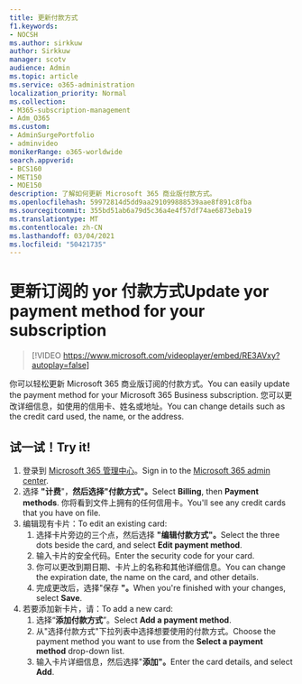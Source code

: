 ```yaml
---
title: 更新付款方式
f1.keywords:
- NOCSH
ms.author: sirkkuw
author: Sirkkuw
manager: scotv
audience: Admin
ms.topic: article
ms.service: o365-administration
localization_priority: Normal
ms.collection:
- M365-subscription-management
- Adm_O365
ms.custom:
- AdminSurgePortfolio
- adminvideo
monikerRange: o365-worldwide
search.appverid:
- BCS160
- MET150
- MOE150
description: 了解如何更新 Microsoft 365 商业版付款方式。
ms.openlocfilehash: 59972814d5dd9aa291099888539aae8f891c8fba
ms.sourcegitcommit: 355bd51ab6a79d5c36a4e4f57df74ae6873eba19
ms.translationtype: MT
ms.contentlocale: zh-CN
ms.lasthandoff: 03/04/2021
ms.locfileid: "50421735"
---
```

# <a name="update-yor-payment-method-for-your-subscription"></a><span data-ttu-id="dbe3c-103">更新订阅的 yor 付款方式</span><span class="sxs-lookup"><span data-stu-id="dbe3c-103">Update yor payment method for your subscription</span></span>

> [!VIDEO https://www.microsoft.com/videoplayer/embed/RE3AVxy?autoplay=false]

<span data-ttu-id="dbe3c-104">你可以轻松更新 Microsoft 365 商业版订阅的付款方式。</span><span class="sxs-lookup"><span data-stu-id="dbe3c-104">You can easily update the payment method for your Microsoft 365 Business subscription.</span></span> <span data-ttu-id="dbe3c-105">您可以更改详细信息，如使用的信用卡、姓名或地址。</span><span class="sxs-lookup"><span data-stu-id="dbe3c-105">You can change details such as the credit card used, the name, or the address.</span></span>

## <a name="try-it"></a><span data-ttu-id="dbe3c-106">试一试！</span><span class="sxs-lookup"><span data-stu-id="dbe3c-106">Try it!</span></span>

1. <span data-ttu-id="dbe3c-107">登录到 [Microsoft 365 管理中心](https://admin.microsoft.com)。</span><span class="sxs-lookup"><span data-stu-id="dbe3c-107">Sign in to the [Microsoft 365 admin center](https://admin.microsoft.com).</span></span>
1. <span data-ttu-id="dbe3c-108">选择 **"计费**"，**然后选择"付款方式"。**</span><span class="sxs-lookup"><span data-stu-id="dbe3c-108">Select **Billing**, then **Payment methods**.</span></span> <span data-ttu-id="dbe3c-109">你将看到文件上拥有的任何信用卡。</span><span class="sxs-lookup"><span data-stu-id="dbe3c-109">You'll see any credit cards that you have on file.</span></span>
1. <span data-ttu-id="dbe3c-110">编辑现有卡片：</span><span class="sxs-lookup"><span data-stu-id="dbe3c-110">To edit an existing card:</span></span>
    1. <span data-ttu-id="dbe3c-111">选择卡片旁边的三个点，然后选择 **"编辑付款方式"。**</span><span class="sxs-lookup"><span data-stu-id="dbe3c-111">Select the three dots beside the card, and select **Edit payment method**.</span></span>
    1. <span data-ttu-id="dbe3c-112">输入卡片的安全代码。</span><span class="sxs-lookup"><span data-stu-id="dbe3c-112">Enter the security code for your card.</span></span>
    1. <span data-ttu-id="dbe3c-113">你可以更改到期日期、卡片上的名称和其他详细信息。</span><span class="sxs-lookup"><span data-stu-id="dbe3c-113">You can change the expiration date, the name on the card, and other details.</span></span>
    1. <span data-ttu-id="dbe3c-114">完成更改后，选择"保存 **"。**</span><span class="sxs-lookup"><span data-stu-id="dbe3c-114">When you're finished with your changes, select **Save**.</span></span>
1. <span data-ttu-id="dbe3c-115">若要添加新卡片，请：</span><span class="sxs-lookup"><span data-stu-id="dbe3c-115">To add a new card:</span></span>
    1. <span data-ttu-id="dbe3c-116">选择“**添加付款方式**”。</span><span class="sxs-lookup"><span data-stu-id="dbe3c-116">Select **Add a payment method**.</span></span>
    1. <span data-ttu-id="dbe3c-117">从"选择付款方式"下拉列表中选择想要使用的付款方式。</span><span class="sxs-lookup"><span data-stu-id="dbe3c-117">Choose the payment method you want to use from the **Select a payment method** drop-down list.</span></span>
    1. <span data-ttu-id="dbe3c-118">输入卡片详细信息，然后选择"**添加"。**</span><span class="sxs-lookup"><span data-stu-id="dbe3c-118">Enter the card details, and select **Add**.</span></span>
